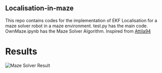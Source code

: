 ## Localisation-in-maze

This repo contains codes for the implementation of EKF Localisation for a maze solver robot in a maze environment. test.py has the main code.
OwnMaze.ipynb has the Maze Solver Algorithm.
Inspired from [Attila94](https://github.com/Attila94)

# Results
![Maze Solver Result](path/to/your/image.png)
